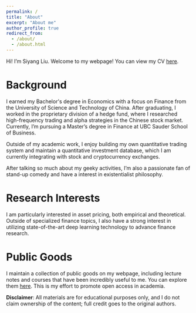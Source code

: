 ```yaml
---
permalink: /
title: "About"
excerpt: "About me"
author_profile: true
redirect_from: 
  - /about/
  - /about.html
---
```


Hi! I’m Siyang Liu. Welcome to my webpage! You can view my CV [here](https://lsy617004926.github.io/cv/).

Background
======

I earned my Bachelor's degree in Economics with a focus on Finance from the University of Science and Technology of China. After graduating, I worked in the proprietary division of a hedge fund, where I researched high-frequency trading and alpha strategies in the Chinese stock market. Currently, I’m pursuing a Master’s degree in Finance at UBC Sauder School of Business.

Outside of my academic work, I enjoy building my own quantitative trading system and maintain a quantitative investment database, which I am currently integrating with stock and cryptocurrency exchanges.

After talking so much about my geeky activities, I’m also a passionate fan of stand-up comedy and have a interest in existentialist philosophy.

Research Interests
======

I am particularly interested in asset pricing, both empirical and theoretical. Outside of specialized finance topics, I also have a strong interest in utilizing state-of-the-art deep learning technology to advance finance research.

Public Goods
======

I maintain a collection of public goods on my webpage, including lecture notes and courses that have been incredibly useful to me. You can explore them [here](https://lsy617004926.github.io/public%20goods/). This is my effort to promote open access in academia.

**Disclaimer**: All materials are for educational purposes only, and I do not claim ownership of the content; full credit goes to the original authors.

<!-- I use qualitative, quantitative, and computational methods to holistically investigate socio-technical systems of technology and knowledge production. I have a particular focus on decentralized communities and institutions, such as open source software, scientific research, peer production platforms (like Wikipedia), and social media sites. Most of my previous work has focused on Wikipedia, where I’ve studied the people and algorithms that produce and maintain an open encyclopedia. I’ve also studied scientific research networks and projects, including the Long-Term Ecological Research Network, the Open Science Grid, and the Moore-Sloan Data Science Environments. I study topics including newcomer socialization, cooperation and conflict, community governance, specialization and professionalization, information verification and quality control, hackathons and community workshops, the roles of support staff and technicians, bias and discrimination, and diversity and inclusion. I also often focus on how these issues all intersect with and are embedded in the design of software and automated systems. -->

<!-- My background and history
======
I received my Ph.D from the UC-Berkeley School of Information, my M.A. from the Communication, Culture, and Technology program at Georgetown University, and my B.A. in the Humanities program at the University of Texas at Austin. For just under five years after receiving my Ph.D, I was at the Berkeley Institute for Data Science as a staff ethnographer. At BIDS, I was first a postdoctoral scholar, then became a principal investigator and led several research and education efforts, including the institute’s Data Science Studies efforts and the Best Practices in Data Science series. -->
